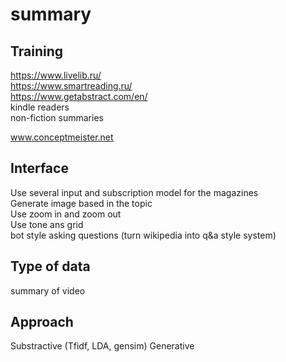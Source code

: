 # summary

## Training
https://www.livelib.ru/  
https://www.smartreading.ru/  
https://www.getabstract.com/en/  
kindle readers  
non-fiction summaries  

www.conceptmeister.net  

## Interface  
Use several input and subscription model for the magazines  
Generate image based in the topic  
Use zoom in and zoom out  
Use tone ans grid  
bot style asking questions (turn wikipedia into q&a style system)  

## Type of data
summary of video

## Approach
Substractive (Tfidf, LDA, gensim)
Generative
